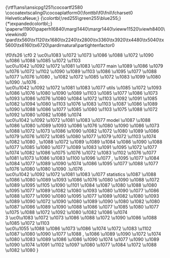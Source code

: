 {\rtf1\ansi\ansicpg1251\cocoartf2580
\cocoatextscaling0\cocoaplatform0{\fonttbl\f0\fnil\fcharset0 HelveticaNeue;}
{\colortbl;\red255\green255\blue255;}
{\*\expandedcolortbl;;}
\paperw11900\paperh16840\margl1440\margr1440\vieww11520\viewh8400\viewkind0
\pard\tx560\tx1120\tx1680\tx2240\tx2800\tx3360\tx3920\tx4480\tx5040\tx5600\tx6160\tx6720\pardirnatural\partightenfactor0

\f0\fs26 \cf0 2 \uc0\u1083 \u1072 \u1073 \u1086 \u1088 \u1072 \u1090 \u1086 \u1088 \u1085 \u1072 \u1103 \
\uc0\u1042  \u1092 \u1072 \u1081 \u1083 \u1077  main \u1089 \u1086 \u1079 \u1076 \u1072 \u1102 \u1090 \u1089 \u1103  \u1086 \u1095 \u1077 \u1088 \u1077 \u1076 \u1080 , \u1082 \u1072 \u1085 \u1072 \u1083 \u1099  \u1080  \u1090 .\u1076 .\
\uc0\u1042  \u1092 \u1072 \u1081 \u1083 \u1077  utils \u1085 \u1072 \u1093 \u1086 \u1076 \u1080 \u1090 \u1089 \u1103  \u1085 \u1077 \u1086 \u1073 \u1093 \u1086 \u1076 \u1080 \u1084 \u1072 \u1103  \u1092 \u1091 \u1085 \u1082 \u1094 \u1080 \u1103  \u1076 \u1083 \u1103  \u1087 \u1086 \u1089 \u1090 \u1088 \u1086 \u1077 \u1085 \u1080 \u1103  \u1075 \u1088 \u1072 \u1092 \u1080 \u1082 \u1086 \u1074 \
\uc0\u1042  \u1092 \u1072 \u1081 \u1083 \u1077  model \u1087 \u1088 \u1086 \u1080 \u1089 \u1093 \u1086 \u1076 \u1080 \u1090  \u1086 \u1073 \u1088 \u1072 \u1073 \u1086 \u1090 \u1082 \u1072  \u1080  \u1089 \u1086 \u1079 \u1076 \u1072 \u1085 \u1080 \u1077  \u1079 \u1072 \u1103 \u1074 \u1082 \u1080 , \u1088 \u1072 \u1089 \u1089 \u1084 \u1086 \u1090 \u1088 \u1077 \u1085 \u1080 \u1077  \u1089 \u1083 \u1091 \u1095 \u1072 \u1077 \u1074  \u1082 \u1086 \u1075 \u1076 \u1072  \u1083 \u1102 \u1076 \u1077 \u1081  \u1073 \u1086 \u1083 \u1100 \u1096 \u1077 , \u1095 \u1077 \u1084  \u1084 \u1077 \u1089 \u1090  \u1074  \u1086 \u1095 \u1077 \u1088 \u1077 \u1076 \u1080  \u1080  \u1090 .\u1076 .\
\uc0\u1042  \u1092 \u1072 \u1081 \u1083 \u1077  statistics \u1087 \u1088 \u1086 \u1080 \u1089 \u1093 \u1086 \u1076 \u1080 \u1090  \u1088 \u1072 \u1089 \u1095 \u1105 \u1090  \u1101 \u1084 \u1087 \u1080 \u1088 \u1080 \u1095 \u1077 \u1089 \u1082 \u1080 \u1093  \u1080  \u1090 \u1077 \u1086 \u1088 \u1077 \u1090 \u1080 \u1095 \u1077 \u1089 \u1082 \u1080 \u1093  \u1089 \u1090 \u1072 \u1090 \u1080 \u1089 \u1090 \u1080 \u1082  \u1080  \u1087 \u1086 \u1089 \u1090 \u1088 \u1086 \u1077 \u1085 \u1080 \u1077  \u1075 \u1088 \u1072 \u1092 \u1080 \u1082 \u1086 \u1074 \
3 \uc0\u1083 \u1072 \u1073 \u1086 \u1088 \u1072 \u1090 \u1086 \u1088 \u1085 \u1072 \u1103 \
\uc0\u1055 \u1088 \u1086 \u1073 \u1086 \u1074 \u1072 \u1083  \u1102 \u1087 \u1080 \u1090 \u1077 \u1088 , \u1086 \u1089 \u1090 \u1072 \u1074 \u1080 \u1083  \u1089 \u1086 \u1086 \u1090 \u1074 \u1077 \u1090 \u1089 \u1090 \u1074 \u1091 \u1102 \u1097 \u1080 \u1077  \u1084 \u1072 \u1088 \u1082 \u1080 }